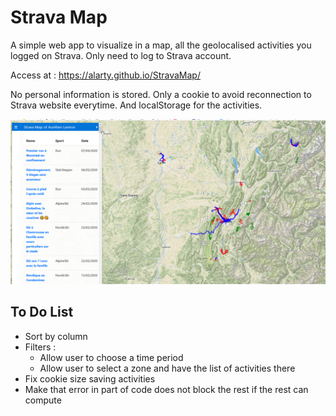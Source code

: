# Strava Map

A simple web app to visualize in a map, all the geolocalised activities you logged on Strava. Only need to log to Strava account.

Access at : https://alarty.github.io/StravaMap/

No personal information is stored. Only a cookie to avoid reconnection to Strava website everytime. And localStorage for the activities.

![alt text](view.png "Vue de l'application")

## To Do List
* Sort by column
* Filters :
    * Allow user to choose a time period
    * Allow user to select a zone and have the list of activities there
* Fix cookie size saving activities
* Make that error in part of code does not block the rest if the rest can compute